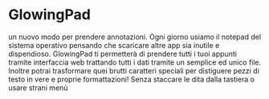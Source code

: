 # GlowingPad
un nuovo modo per prendere annotazioni.
Ogni giorno usiamo il notepad del sistema operativo pensando che scaricare altre app sia inutile e dispendioso.
GlowingPad ti permetterà di prendere tutti i tuoi appunti tramite interfaccia web trattando tutti i dati tramite un semplice ed unico file.
Inoltre potrai trasformare quei brutti caratteri speciali per distiguere pezzi di testo in vere e proprie formattazioni! Senza staccare le dita dalla tastiera o usare strani menù
